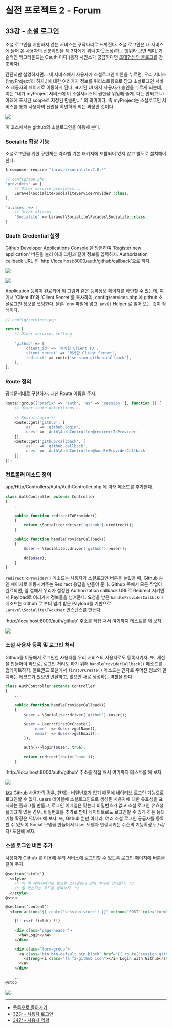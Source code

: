 # 실전 프로젝트 2 - Forum

## 33강 - 소셜 로그인

소셜 로그인을 지원하지 않는 서비스는 구닥다리로 느껴진다. 소셜 로그인은 내 서비스에 들어 온 사용자의 신분확인을 제 3자에게 위탁(아웃소싱)하는 행위라 보면 되며, 기술적인 백그라운드는 Oauth 이다 (동작 시퀀스가 궁금하다면 [조대협님의 블로그](http://bcho.tistory.com/913)를 참조하자). 

간단히만 설명하자면... 내 서비스에서 사용자가 소셜로그인 버튼을 누르면, 우리 서비스('myProject'라 하자.)에 대한 여러가지 정보를 쿼리스트링으로 담고 소셜로그인 서비스 제공자의 페이지로 이동하게 된다. 표시된 UI 에서 사용자가 승인을 누르게 되는데, 이는 "내가 myProject 서비스에 이 소셜서비스의 권한을 위임해 줄게. 다는 안되고 UI 아래에 표시된 scope로 지정된 만큼만..." 의 의미이다. 즉 myProject는 소셜로그인 서비스를 통해 사용자의 신원을 확인하게 되는 과정인 것이다. 

![](33-social-login-img-03.png)

이 코스에서는 github의 소셜로그인을 이용해 본다.

### Socialite 확장 기능

소셜로그인을 위한 구현체는 라라벨 기본 패키지에 포함되어 있지 않고 별도로 설치해야 한다.

```bash
$ composer require "laravel/socialite:2.0.*"
```

```php
// config/app.php
'providers' => [
    // Other service providers...
    Laravel\Socialite\SocialiteServiceProvider::class,
],

'aliases' => [
    // Other aliases...
    'Socialite' => Laravel\Socialite\Facades\Socialite::class,
]
```

### Oauth Credential 설정

[Github Developer Applications Console](https://github.com/settings/developers) 을 방문하여 'Register new application' 버튼을 눌러 아래 그림과 같이 정보를 입력하자. Authorization callback URL 은 'http://localhost:8000/auth/github/callback'으로 하자.

![](33-social-login-img-01.png)

![](33-social-login-img-02.png)

Application 등록이 완료되어 위 그림과 같은 등록정보 페이지를 확인할 수 있는데, 여기서 'Client ID'와 'Client Secret'를 복사하여, config/services.php 에 github 소셜로그인 정보를 셋팅한다. 물론 .env 파일에 넣고, `env()` Helper 로 읽어 오는 것이 정석이다.

```php
// config/services.php

return [
    // Other services setting
    
    'github' => [
        'client_id' => '복사한 Client ID',
        'client_secret' => '복사한 Client Secret',
        'redirect' => route('session.github.callback'),
    ],
];
```

### Route 정의

공식문서대로 구현하자. 대신 Route 이름을 주자.

```php
Route::group(['prefix' => 'auth', 'as' => 'session.'], function () {
    // Other route definitions...
    
    /* Social Login */
    Route::get('github', [
        'as'   => 'github.login',
        'uses' => 'Auth\AuthController@redirectToProvider'
    ]);
    Route::get('github/callback', [
        'as'   => 'github.callback',
        'uses' => 'Auth\AuthController@handleProviderCallback'
    ]);
});
```

### 컨트롤러 메소드 정의

app/Http/Controllers/Auth/AuthController.php 에 아래 메소드를 추가한다.

```php
class AuthController extends Controller
{
    ...
    
    public function redirectToProvider()
    {
        return \Socialite::driver('github')->redirect();
    }

    public function handleProviderCallback()
    {
        $user = \Socialite::driver('github')->user();

        dd($user);
    }
}
```

`redirectToProvider()` 메소드는 사용자가 소셜로그인 버튼을 눌렀을 때, Github 승인 페이지로 이동시켜주는 Redirect 응답을 만들어 준다. Github 쪽에서 모든 작업이 완료되면, 앞 절에서 우리가 설정한 Authorization callback URL로 Redirect 시키면서 Payload로 여러가지 정보들을 넘겨준다. 요청을 받은 `handleProviderCallbck()` 메소드는 Github 로 부터 넘겨 받은 Payload를 기반으로 `Laravel\Socialite\Two\User` 인스턴스를 만든다.
 
'http://localhost:8000/auth/github' 주소를 직접 쳐서 여기까지 테스트를 해 보자.
 
![](33-social-login-img-04.png)

### 소셜 사용자 등록 및 로그인 처리

Github를 이용해서 로그인한 사용자를 우리 서비스의 사용자로도 등록시키자. 또, 세션을 만들어야 하므로, 로그인 처리도 하기 위해 `handleProviderCallback()` 메소드를 업데이트하자. 엘로퀀드 모델에서 `firstOrCreate()` 메소드는 인자로 주어진 정보와 일치하는 레코드가 있으면 반환하고, 없으면 새로 생성하는 역할을 한다.

```php
class AuthController extends Controller
{
    ...
    
    public function handleProviderCallback()
    {
        $user = \Socialite::driver('github')->user();

        $user = User::firstOrCreate([
            'name'  => $user->getName(),
            'email' => $user->getEmail(),
        ]);

        auth()->login($user, true);

        return redirect(route('home'));
    }
```

'http://localhost:8000/auth/github' 주소를 직접 쳐서 여기까지 테스트를 해 보자.
 
![](33-social-login-img-05.png)

**`참고`** Github 사용자의 경우, 현재는 비밀번호가 없기 때문에 네이티브 로그인 기능으로 로그인할 수 없다. users 테이블에 소셜로그인으로 생성된 사용자에 대한 유효성을 표시하는 플래그를 만들고, 로그인 이메일은 맞는데 비밀번호가 없고 소셜 로그인 유효성 플래그가 있는 경우, 비밀번호를 추가로 받아 네이티브로도 로그인할 수 있게 하는 등의 기능 확장은 /각/자/ 해 보자. 또, Github 뿐만 아니라, 여러 소셜 로그인 공급자를 등록할 수 있도록 Social 모델을 만들어서 User 모델과 연결시키는 수준의 기능확장도 /각/자/ 도전해 보자.

### 소셜 로그인 버튼 추가

사용자가 Github 를 이용해 우리 서비스에 로그인할 수 있도록 로그인 페이지에 버튼을 달아 주자.

```html
@section('style')
  <style>
    /* 딱 이 페이지에서만 필요한 스타일링이 있어 여기에 정의했다. */
    /* 뭘 했는지는 코드를 살펴보자. */
  </style>
@stop

@section('content')
  <form action="{{ route('session.store') }}" method="POST" role="form" class="form-auth">

    {!! csrf_field() !!}

    <div class="page-header">
      <h4>Login</h4>
    </div>

    <div class="form-group">
      <a class="btn btn-default btn-block" href="{{ route('session.github.login') }}">
        <strong><i class="fa fa-github icon"></i> Login with Github</strong>
      </a>
    </div>
    
    ...
@stop
```

![](33-social-login-img-06.png)

---

- [목록으로 돌아가기](../readme.md)
- [32강 - 사용자 로그인](docs/32-login.md)
- [34강 - 사용자 역할](docs/34-role.md)

 
 
